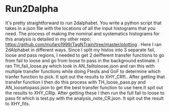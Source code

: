 # Run2Dalpha
  It's pretty straightforward to run 2dalphabet. You write a python script that takes in a json file with the locations of all the input histograms
  that you need. The process of making the nominal and systematics histograms for this analysis is detailed in my other repo: https://github.com/mufaro1999/TagNTrain/tree/master/plotting .
  Here I ran 2dAlphabet in different ways. Since I split my histos into 3 separate fail, loose and pass regions, I needed to get 2 deifferent transfer functions to go from fail to loose and go from loose to pass
  in the background estimate. I ran TH_fail_loose.py which took in AN_failtoloose.json and ran this with multiple transfer functions while doing Ftests and GoF to determine which tranfer function to pick. It spit out the results to XHY_CRfl.. After getting
  that transfer function I then do this process with TH_loose_pass.py and AN_loosetopass.json to get the best transfer function to use here.It spit out the results to XHY_CRlp. 
  After getting these I then run the full fail to loose to pass fit which is test.py with the analysis_note_CR.json. It spit out the result to XHY_fits.

